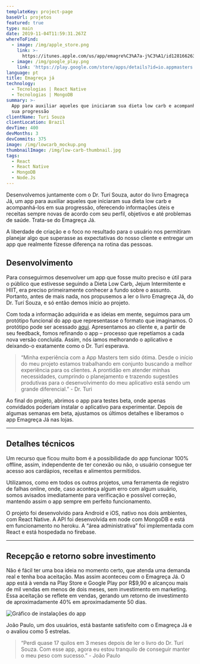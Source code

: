 ```yaml
---
templateKey: project-page
baseUrl: projetos
featured: true
type: main
date: 2019-11-04T11:59:31.267Z
whereToFind:
  - image: /img/apple_store.png
    link: >-
      https://itunes.apple.com/us/app/emagre%C3%A7a-j%C3%A1/id1281662637?l=pt&ls=1&mt=8
  - image: /img/google_play.png
    link: 'https://play.google.com/store/apps/details?id=io.appmasters.lowcarb'
language: pt
title: Emagreça já
technology:
  - Tecnologias | React Native
  - Tecnologias | MongoDB
summary: >-
  App para auxiliar aqueles que iniciaram sua dieta low carb e acompanhá-los em
  sua progressão
clientName: Turi Souza
clientLocation: Brazil
devTime: 400
devMonths: 3
devCommits: 375
image: /img/lowcarb_mockup.png
thumbnailImage: /img/low-carb-thumbnail.jpg
tags:
  - React
  - React Native
  - MongoDB
  - Node.Js
---
```

Desenvolvemos juntamente com o Dr. Turí Souza, autor do livro Emagreça Já,  um app para auxiliar aqueles que iniciaram sua dieta low carb e acompanhá-los em sua progressão, oferecendo informações úteis e receitas sempre novas de acordo com seu perfil, objetivos e até problemas de saúde. Trata-se do Emagreça Já.

A liberdade de criação e o foco no resultado para o usuário nos permitiram planejar algo que superasse as expectativas do nosso cliente e entregar um app que realmente fizesse diferença na rotina das pessoas.

## Desenvolvimento

Para conseguirmos desenvolver um app que fosse muito preciso e útil para o público que estivesse seguindo a Dieta Low Carb, Jejum Intermitente e HIIT, era preciso primeiramente conhecer a fundo sobre o assunto. Portanto, antes de mais nada, nos propusemos a ler o livro Emagreça Já, do Dr. Turí Souza, e só então demos início ao projeto.

Com toda a informação adquirida e as ideias em mente, seguimos para um protótipo funcional do app que representasse o formato que imaginamos. O protótipo pode ser acessado [aqui](https://www.fluidui.com/editor/live/preview/cF9hM3AzUXN3azhrZWFTaWFRdU5UYVBxN2dWNUpUTDBiNw==). Apresentamos ao cliente e, a partir de seu feedback, fomos refinando o app – processo que repetíamos a cada nova versão concluída. Assim, nós íamos melhorando o aplicativo e deixando-o exatamente como o Dr. Turí esperava.

> “Minha experiência com a App Masters tem sido ótima. Desde o início do meu projeto estamos trabalhando em conjunto buscando a melhor experiência para os clientes. A prontidão em atender minhas necessidades, cumprindo o planejamento e trazendo sugestões produtivas para o desenvolvimento do meu aplicativo está sendo um grande diferencial.” - Dr. Turi

Ao final do projeto, abrimos o app para testes beta, onde apenas convidados poderiam instalar o aplicativo para experimentar. Depois de algumas semanas em beta, ajustamos os últimos detalhes e liberamos o app Emagreça Já nas lojas.

- - -

## Detalhes técnicos

Um recurso que ficou muito bom é a possibilidade do app funcionar 100% offline, assim, independente de ter conexão ou não, o usuário consegue ter acesso aos cardápios, receitas e alimentos permitidos.

Utilizamos, como em todos os outros projetos, uma ferramenta de registro de falhas online, onde, caso aconteça algum erro com algum usuário, somos avisados imediatamente para verificação e possível correção, mantendo assim o app sempre em perfeito funcionamento.

O projeto foi desenvolvido para Android e iOS, nativo nos dois ambientes, com React Native. A API foi desenvolvida em node com MongoDB e está em funcionamento no heroku. A “área administrativa” foi implementada com React e está hospedada no firebase.

- - -

## Recepção e retorno sobre investimento

Não é fácil ter uma boa ideia no momento certo, que atenda uma demanda real e tenha boa aceitação. Mas assim aconteceu com o Emagreça Já. O app está à venda na Play Store e Google Play por R$9,90 e alcançou mais de mil vendas em menos de dois meses, sem investimento em marketing. Essa aceitação se reflete em vendas, gerando um retorno de investimento de aproximadamente 40% em aproximadamente 50 dias.

![Gráfico de instalações do app](/img/instalacoes_lowcarb-1.png "Instalações")

João Paulo, um dos usuários, está bastante satisfeito com o Emagreça Já e o avaliou como 5 estrelas. 

> “Perdi quase 17 quilos em 3 meses depois de ler o livro do Dr. Turí Souza. Com esse app, agora eu estou tranquilo de conseguir manter o meu peso com sucesso.” - João Paulo
